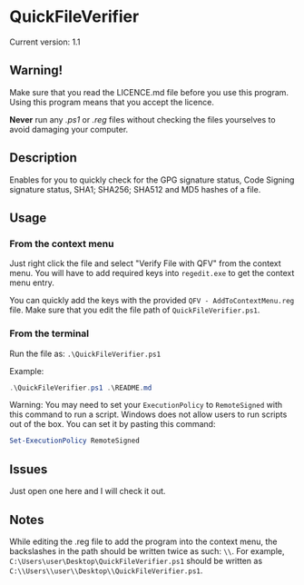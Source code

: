 # QuickFileVerifier

Current version: 1.1

## Warning!

Make sure that you read the LICENCE.md file before you use this program. Using this program means that you accept the licence.

**Never** run any _.ps1_ or _.reg_ files without checking the files yourselves to avoid damaging your computer.

## Description

Enables for you to quickly check for the GPG signature status, Code Signing signature status, SHA1; SHA256; SHA512 and MD5 hashes of a file.

## Usage

### From the context menu

Just right click the file and select "Verify File with QFV" from the context menu. You will have to add required keys into `regedit.exe` to get the context menu entry.

You can quickly add the keys with the provided `QFV - AddToContextMenu.reg` file. Make sure that you edit the file path of `QuickFileVerifier.ps1`.

### From the terminal

Run the file as: `.\QuickFileVerifier.ps1`

Example:
```powershell
.\QuickFileVerifier.ps1 .\README.md
```

Warning: You may need to set your `ExecutionPolicy` to `RemoteSigned` with this command to run a script. Windows does not allow users to run scripts out of the box.
You can set it by pasting this command:
```powershell
Set-ExecutionPolicy RemoteSigned
```

## Issues

Just open one here and I will check it out.

## Notes

While editing the .reg file to add the program into the context menu, the backslashes in the path should be written twice as such: `\\`. For example, `C:\Users\user\Desktop\QuickFileVerifier.ps1` should be written as `C:\\Users\\user\\Desktop\\QuickFileVerifier.ps1`.

